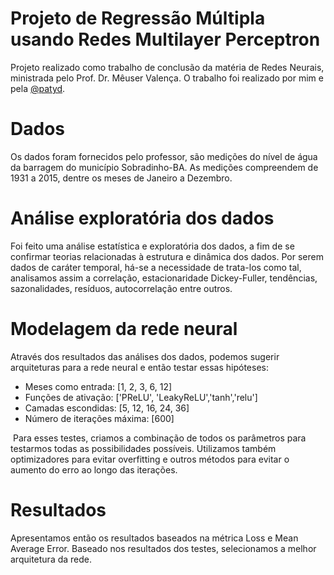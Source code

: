 # Projeto de Regressão Múltipla usando Redes Multilayer Perceptron

  Projeto realizado como trabalho de conclusão da matéria de Redes Neurais, ministrada pelo Prof. Dr. Mêuser Valença. O trabalho foi realizado por mim e pela [@patyd](https://github.com/patyd).

# Dados

  Os dados foram fornecidos pelo professor, são medições do nível de água da barragem do município Sobradinho-BA. As medições compreendem de 1931 a 2015, dentre os meses de Janeiro a Dezembro.

# Análise exploratória dos dados
  
   Foi feito uma análise estatística e exploratória dos dados, a fim de se confirmar teorias relacionadas à estrutura e dinâmica dos dados. Por serem dados de caráter temporal, há-se a necessidade de trata-los como tal, analisamos assim a correlação, estacionaridade Dickey-Fuller, tendências, sazonalidades, resíduos, autocorrelação entre outros.

# Modelagem da rede neural
  
  Através dos resultados das análises dos dados, podemos sugerir arquiteturas para a rede neural e então testar essas hipóteses:

* Meses como entrada: [1, 2, 3, 6, 12]
* Funções de ativação: ['PReLU', 'LeakyReLU','tanh','relu']
* Camadas escondidas: [5, 12, 16, 24, 36]
* Número de iterações máxima: [600]

  Para esses testes, criamos a combinação de todos os parâmetros para testarmos todas as possibilidades possíveis. Utilizamos também optimizadores para evitar overfitting e outros métodos para evitar o aumento do erro ao longo das iterações.

# Resultados

  Apresentamos então os resultados baseados na métrica Loss e Mean Average Error. Baseado nos resultados dos testes, selecionamos a melhor arquitetura da rede.

